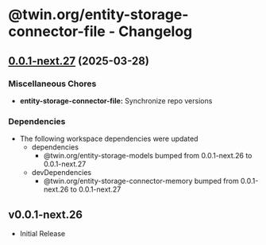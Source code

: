 # @twin.org/entity-storage-connector-file - Changelog

## [0.0.1-next.27](https://github.com/twinfoundation/entity-storage/compare/entity-storage-connector-file-v0.0.1-next.26...entity-storage-connector-file-v0.0.1-next.27) (2025-03-28)


### Miscellaneous Chores

* **entity-storage-connector-file:** Synchronize repo versions


### Dependencies

* The following workspace dependencies were updated
  * dependencies
    * @twin.org/entity-storage-models bumped from 0.0.1-next.26 to 0.0.1-next.27
  * devDependencies
    * @twin.org/entity-storage-connector-memory bumped from 0.0.1-next.26 to 0.0.1-next.27

## v0.0.1-next.26

- Initial Release
